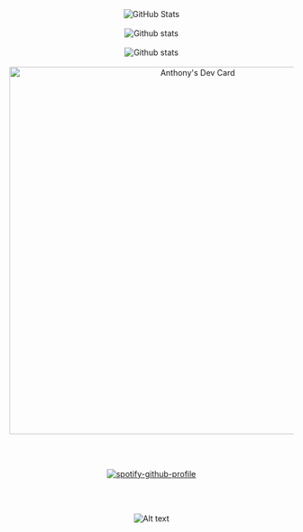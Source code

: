 <div align="center"><img src="https://github-readme-streak-stats.herokuapp.com?user=thony32&&count_private=true&theme=vision-friendly-dark&date_format=j%20M%5B%20Y%5D" alt="GitHub Stats" /></div><br/>
<div align="center"><img src="https://github-readme-stats.vercel.app/api/top-langs/?username=thony32&count_private=true&theme=vision-friendly-dark&hide=batchfile&layout=compact" alt="Github stats" /></div><br/>
<div align="center"><img src="https://github-readme-stats.vercel.app/api?username=thony32&count_private=true&theme=vision-friendly-dark&hide=issues&hide_rank=true" alt="Github stats" /></div><br/> 
<div align="center"><a href="https://app.daily.dev/thony32"><img src="https://api.daily.dev/devcards/v2/4hT7K8x1VDoBVBb5GMkFz.png?r=bn4&type=wide" width="652" alt="Anthony's Dev Card"/></a></div><br/>

&nbsp;<div align="center">[![spotify-github-profile](https://spotify-github-profile.vercel.app/api/view?uid=6d5yq5t467e2yw7eyarn42lq1&cover_image=true&theme=default&show_offline=false&background_color=121212&interchange=false&bar_color=ff006f&bar_color_cover=false)](https://github.com/kittinan/spotify-github-profile)</div><br/>

&nbsp;<div align="center">![Alt text](https://spotify-recently-played-readme.vercel.app/api?user=6d5yq5t467e2yw7eyarn42lq1&count=5)</div><br/>



